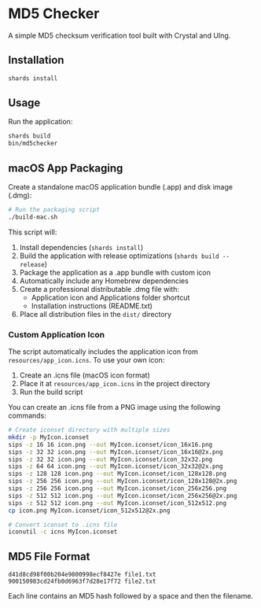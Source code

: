 # MD5 Checker

A simple MD5 checksum verification tool built with Crystal and UIng.

## Installation

```bash
shards install
```

## Usage

Run the application:

```bash
shards build
bin/md5checker
```

## macOS App Packaging

Create a standalone macOS application bundle (.app) and disk image (.dmg):

```bash
# Run the packaging script
./build-mac.sh
```

This script will:
1. Install dependencies (`shards install`)
2. Build the application with release optimizations (`shards build --release`)
3. Package the application as a .app bundle with custom icon
4. Automatically include any Homebrew dependencies
5. Create a professional distributable .dmg file with:
   - Application icon and Applications folder shortcut
   - Installation instructions (README.txt)
6. Place all distribution files in the `dist/` directory

### Custom Application Icon

The script automatically includes the application icon from `resources/app_icon.icns`. 
To use your own icon:

1. Create an .icns file (macOS icon format)
2. Place it at `resources/app_icon.icns` in the project directory
3. Run the build script

You can create an .icns file from a PNG image using the following commands:

```bash
# Create iconset directory with multiple sizes
mkdir -p MyIcon.iconset
sips -z 16 16 icon.png --out MyIcon.iconset/icon_16x16.png
sips -z 32 32 icon.png --out MyIcon.iconset/icon_16x16@2x.png
sips -z 32 32 icon.png --out MyIcon.iconset/icon_32x32.png
sips -z 64 64 icon.png --out MyIcon.iconset/icon_32x32@2x.png
sips -z 128 128 icon.png --out MyIcon.iconset/icon_128x128.png
sips -z 256 256 icon.png --out MyIcon.iconset/icon_128x128@2x.png
sips -z 256 256 icon.png --out MyIcon.iconset/icon_256x256.png
sips -z 512 512 icon.png --out MyIcon.iconset/icon_256x256@2x.png
sips -z 512 512 icon.png --out MyIcon.iconset/icon_512x512.png
cp icon.png MyIcon.iconset/icon_512x512@2x.png

# Convert iconset to .icns file
iconutil -c icns MyIcon.iconset
```

## MD5 File Format

```
d41d8cd98f00b204e9800998ecf8427e file1.txt
900150983cd24fb0d6963f7d28e17f72 file2.txt
```

Each line contains an MD5 hash followed by a space and then the filename.
